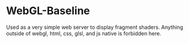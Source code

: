 # WebGL-Baseline
Used as a very simple web server to display fragment shaders.
Anything outside of webgl, html, css, glsl, and js native is forbidden here.
